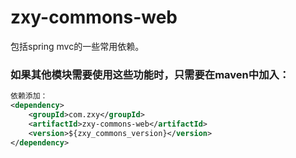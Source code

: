 # zxy-commons-web
包括spring mvc的一些常用依赖。
### 如果其他模块需要使用这些功能时，只需要在maven中加入：
```xml
依赖添加：
<dependency>
    <groupId>com.zxy</groupId>
    <artifactId>zxy-commons-web</artifactId>
    <version>${zxy_commons_version}</version>
</dependency>
```
